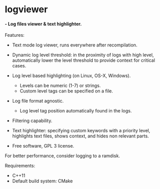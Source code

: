 # logviewer

#### - Log files viewer & text highlighter.

Features:

- Text mode log viewer, runs everywhere after recompilation.

- Dynamic log level threshold: in the proximity of logs with high level,
  automatically lower the level threshold to provide context for critical cases.

- Log level based highlighting (on Linux, OS-X, Windows).
	- Levels can be numeric (1-7) or strings.
	- Custom level tags can be specified on a file.

- Log file format agnostic.
	- Log level tag position automatically found in the logs.

- Filtering capability.

- Text highlighter: specifying custom keywords with a priority level, highlights text files,
  shows context, and hides non relevant parts.

- Free software, GPL 3 license.


For better performance, consider logging to a ramdisk.


Requirements:
- C++11
- Default build system: CMake
